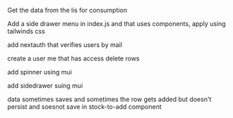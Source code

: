 Get the data from the lis for consumption

Add a side drawer menu in index.js and that uses components, apply using tailwinds css

add nextauth that verifies users by mail

create a user me that has access delete rows

add spinner using mui

add sidedrawer suing mui

data sometimes saves and sometimes the row gets added but doesn't persist and soesnot save in stock-to-add component
